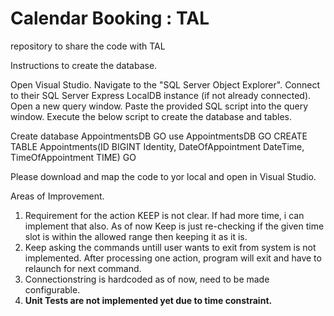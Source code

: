 # Calendar Booking : TAL
repository to share the code with TAL

Instructions to create the database.

Open Visual Studio.
Navigate to the "SQL Server Object Explorer".
Connect to their SQL Server Express LocalDB instance (if not already connected).
Open a new query window.
Paste the provided SQL script into the query window.
Execute the below script to create the database and tables.

   Create database AppointmentsDB
   GO
   use AppointmentsDB
   GO
   CREATE TABLE Appointments(ID BIGINT Identity, DateOfAppointment DateTime, TimeOfAppointment TIME)
   GO

Please download and map the code to yor local and open in Visual Studio.

Areas of Improvement.

1. Requirement for the action KEEP is not clear. If had more time, i can implement that also. As of now Keep is just re-checking if the given time slot is within the allowed range then keeping it as it is. 
2. Keep asking the commands untill user wants to exit from system is not implemented. After processing one action, program will exit and have to relaunch for next command.
3. Connectionstring is hardcoded as of now, need to be made configurable.
4. **Unit Tests are not implemented yet due to time constraint.**
   
